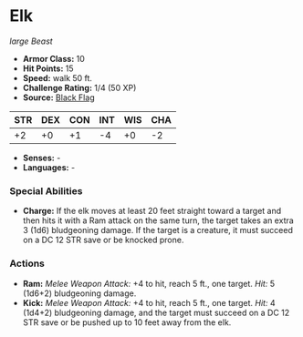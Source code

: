 # Elk

*large* *Beast*

- **Armor Class:** 10
- **Hit Points:** 15 
- **Speed:** walk 50 ft.
- **Challenge Rating:** 1/4 (50 XP)
- **Source:** [Black Flag](https://koboldpress.com/kpstore/product/tovrpg-pg-mv/)

| STR | DEX | CON | INT | WIS | CHA |
| --- | --- | --- | --- | --- | --- |
| +2 | +0 | +1 | -4 | +0 | -2 |

- **Senses:** -
- **Languages:** -

### Special Abilities

- **Charge:** If the elk moves at least 20 feet straight toward a target and then hits it with a Ram attack on the same turn, the target takes an extra 3 (1d6) bludgeoning damage. If the target is a creature, it must succeed on a DC 12 STR save or be knocked prone.

### Actions

- **Ram:** _Melee Weapon Attack:_ +4 to hit, reach 5 ft., one target. _Hit:_ 5 (1d6+2) bludgeoning damage.
- **Kick:** _Melee Weapon Attack:_ +4 to hit, reach 5 ft., one target. _Hit:_ 4 (1d4+2) bludgeoning damage, and the target must succeed on a DC 12 STR save or be pushed up to 10 feet away from the elk.
